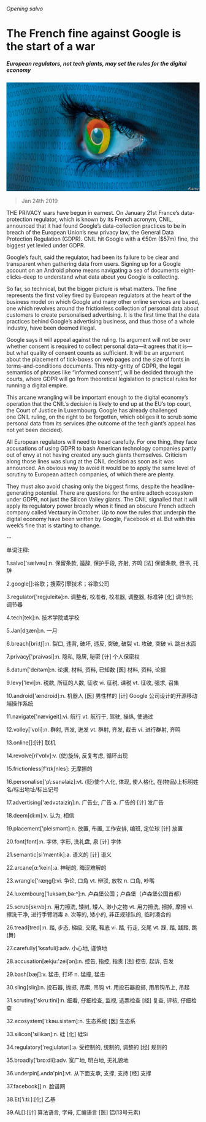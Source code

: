 ###### Opening salvo

# The French fine against Google is the start of a war 

##### European regulators, not tech giants, may set the rules for the digital economy 

![image](images/20190126_wbp501.jpg) 

> Jan 24th 2019 

 

THE PRIVACY wars have begun in earnest. On January 21st France’s data-protection regulator, which is known by its French acronym, CNIL, announced that it had found Google’s data-collection practices to be in breach of the European Union’s new privacy law, the General Data Protection Regulation (GDPR). CNIL hit Google with a €50m ($57m) fine, the biggest yet levied under GDPR. 

Google’s fault, said the regulator, had been its failure to be clear and transparent when gathering data from users. Signing up for a Google account on an Android phone means navigating a sea of documents eight-clicks-deep to understand what data about you Google is collecting. 

So far, so technical, but the bigger picture is what matters. The fine represents the first volley fired by European regulators at the heart of the business model on which Google and many other online services are based, one which revolves around the frictionless collection of personal data about customers to create personalised advertising. It is the first time that the data practices behind Google’s advertising business, and thus those of a whole industry, have been deemed illegal. 

Google says it will appeal against the ruling. Its argument will not be over whether consent is required to collect personal data—it agrees that it is—but what quality of consent counts as sufficient. It will be an argument about the placement of tick-boxes on web pages and the size of fonts in terms-and-conditions documents. This nitty-gritty of GDPR, the legal semantics of phrases like “informed consent”, will be decided through the courts, where GDPR will go from theoretical legislation to practical rules for running a digital empire. 

This arcane wrangling will be important enough to the digital economy’s operation that the CNIL’s decision is likely to end up at the EU’s top court, the Court of Justice in Luxembourg. Google has already challenged one CNIL ruling, on the right to be forgotten, which obliges it to scrub some personal data from its services (the outcome of the tech giant’s appeal has not yet been decided). 

All European regulators will need to tread carefully. For one thing, they face accusations of using GDPR to bash American technology companies partly out of envy at not having created any such giants themselves. Criticism along those lines was slung at the CNIL decision as soon as it was announced. An obvious way to avoid it would be to apply the same level of scrutiny to European adtech companies, of which there are plenty. 

They must also avoid chasing only the biggest firms, despite the headline-generating potential. There are questions for the entire adtech ecosystem under GDPR, not just the Silicon Valley giants. The CNIL signalled that it will apply its regulatory power broadly when it fined an obscure French adtech company called Vectaury in October. Up to now the rules that underpin the digital economy have been written by Google, Facebook et al. But with this week’s fine that is starting to change. 

-- 

 单词注释:

1.salvo['sælvәu]:n. 保留条款, 遁辞, 保护手段, 齐射, 齐鸣 [法] 保留条款, 但书, 托辞 

2.google[]:谷歌；搜索引擎技术；谷歌公司 

3.regulator['regjuleitә]:n. 调整者, 校准者, 校准器, 调整器, 标准钟 [化] 调节剂; 调节器 

4.tech[tek]:n. 技术学院或学校 

5.Jan[dʒæn]:n. 一月 

6.breach[bri:tʃ]:n. 裂口, 违背, 破坏, 违反, 突破, 破裂 vt. 攻破, 突破 vi. 跳出水面 

7.privacy['praivәsi]:n. 隐私, 隐居, 秘密 [计] 个人保密权 

8.datum['deitәm]:n. 论据, 材料, 资料, 已知数 [医] 材料, 资料, 论据 

9.levy['levi]:n. 税款, 所征的人数, 征收 vi. 征税, 课税 vt. 征收, 强求, 召集 

10.android['ændrɒid]:n. 机器人 [医] 男性样的 [计] Google 公司设计的开源移动端操作系统 

11.navigate['nævigeit]:vi. 航行 vt. 航行于, 驾驶, 操纵, 使通过 

12.volley['vɒli]:n. 群射, 齐发, 迸发 vt. 群射, 齐发, 截击 vi. 进行群射, 齐鸣 

13.online[]:[计] 联机 

14.revolve[ri'vɒlv]:v. (使)旋转, 反复考虑, 循环出现 

15.frictionless[f'rɪkʃnles]: 无摩擦的 

16.personalise['p\\:sәnәlaiz]:vt. (贬)使个人化, 体现, 使人格化, 在(物品)上标明姓名/标出地址/标出记号 

17.advertising['ædvәtaiziŋ]:n. 广告业, 广告 a. 广告的 [计] 发广告 

18.deem[di:m]:v. 认为, 相信 

19.placement['pleismәnt]:n. 放置, 布置, 工作安排, 编班, 定位球 [计] 放置 

20.font[fɒnt]:n. 字体, 字形, 洗礼盘, 泉 [计] 字体 

21.semantic[si'mæntik]:a. 语义的 [计] 语义 

22.arcane[ɑ:'kein]:a. 神秘的, 晦涩难解的 

23.wrangle['ræŋgl]:vi. 争论, 口角 vt. 辩驳, 放牧 n. 口角, 吵嘴 

24.luxembourg['luksәm,bә:^]:n. 卢森堡公国；卢森堡（卢森堡公国首都） 

25.scrub[skrʌb]:n. 用力擦洗, 矮树, 矮人, 渺小之物 vt. 用力擦洗, 擦掉, 摩擦 vi. 擦洗干净, 进行手臂消毒 a. 次等的, 矮小的, 非正规球队的, 临时凑合的 

26.tread[tred]:n. 踏, 步态, 梯级, 交尾, 鞋底 vi. 踏, 行走, 交尾 vt. 踩, 踏, 践踏, 跳(舞) 

27.carefully['kєәfuli]:adv. 小心地, 谨慎地 

28.accusation[ækju:'zeiʃәn]:n. 控告, 指控, 指责 [法] 控告, 起诉, 告发 

29.bash[bæʃ]:v. 猛击, 打坏 n. 猛撞, 猛击 

30.sling[sliŋ]:n. 投石器, 抛掷, 吊索, 吊钩 vt. 用投石器投掷, 用吊钩吊上, 吊起 

31.scrutiny['skru:tini]:n. 细看, 仔细检查, 监视, 选票检查 [经] 复查, 评核, 仔细检查 

32.ecosystem['i:kәu.sistәm]:n. 生态系统 [医] 生态系 

33.silicon['silikәn]:n. 硅 [化] 硅Si 

34.regulatory['regjulәtәri]:a. 受控制的, 统制的, 调整的 [经] 规则的 

35.broadly['brɒ:dli]:adv. 宽广地, 明白地, 无礼貌地 

36.underpin[.ʌndә'pin]:vt. 从下面支承, 支撑, 支持 [经] 支撑 

37.facebook[]:n. 脸谱网 

38.Et['i:ti:]:[化] 乙基 

39.AL[]:[计] 算法语言, 字母, 汇编语言 [医] 铝(13号元素) 

